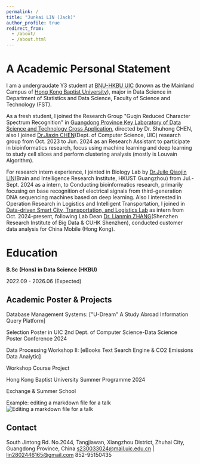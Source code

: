 ```yaml
---
permalink: /
title: "Junkai LIN (Jack)"
author_profile: true
redirect_from: 
  - /about/
  - /about.html
---
```


A Academic Personal Statement
======
I am a undergraudate Y3 student at [BNU-HKBU UIC](https://www.uic.edu.cn/) (known as the Mainland Campus of [Hong Kong Baptist University](https://www.hkbu.edu.hk/)), major in Data Science in Department of Statistics and Data Science, Faculty of Science and Technology (FST). 

As a fresh student, I joined the Research Group "Guqin Reduced Character Spectrum Recognition" in [Guangdong Province Key Laboratory of Data Science and Technology Cross Application](https://irads.uic.edu.cn/), directed by Dr. Shuhong CHEN, also I joined [Dr.Jiaxin CHEN](https://www.uic.edu.cn/faculty.htm#/jiaxingchen/cn)(Dept. of Computer Science, UIC) research group from Oct. 2023 to Jun. 2024 as an Research Assistant to participate in bioinformatics research, focus using machine learning and deep learning to study cell slices and perform clustering analysis (mostly is Louvain Algorithm).

For research intern experience, I jointed in Biology Lab by [Dr.Juile Qiaojin LIN](https://julie-lin-lab.github.io/index.html)(Brain and Intelligence Research Institute, HKUST Guangzhou) from Jul.-Sept. 2024 as a intern, to Conducting bioinformatics research, primarily focusing on base recognition of electrical signals from third-generation DNA sequencing machines based on deep learning. Also I interested in Operation Research in Logistics and Intelligent Transportation, I joined in [Data-driven Smart City, Transportation, and Logistics Lab](https://www.sribd.cn/en/znyy/zh-jt) as intern from Oct. 2024-present, following Lab Dean [Dr. Lianmin ZHANG](https://www.sribd.cn/en/teacher/299)(Shenzhen Research Institute of Big Data & CUHK Shenzhen), conducted customer data analysis for China Mobile (Hong Kong).


Education
======
**B.Sc (Hons) in Data Science (HKBU)**

2022.09 - 2026.06 (Expected)


Academic Poster & Projects
------
Database Management Systems: ["U-Dream" A Study Abroad Information Query Platform]

Selection Poster in UIC 2nd Dept. of Computer Science-Data Science Poster Conference 2024


Data Processing Workshop II: [eBooks Text Search Engine & CO2 Emissions Data Analytic]

Workshop Course Project


Hong Kong Baptist University Summer Programme 2024

Exchange & Summer School

Example: editing a markdown file for a talk
![Editing a markdown file for a talk](/images/editing-talk.png)

Contact
------
South Jintong Rd. No.2044, Tangjiawan, Xiangzhou District, Zhuhai City, Guangdong Province, China
s230033024@mail.uic.edu.cn | lin2802446165@gmail.com
852-95150435
